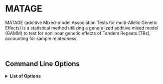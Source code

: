# MATAGE
MATAGE (additive Mixed-model Association Tests for multi-Allelic Genetic Effects) is a statistical method utilizing a generalized additive mixed model (GAMM) to test for nonlinear genetic effects of Tandem Repeats (TRs), accounting for sample relatedness.

<br />

## Command Line Options

<details>
     <summary> <b>List of Options</b> </summary>

```
   --work_dir         
     A working directory.

   --log_dir
     Directory for storing the log files.

   --pheno_infile
     Directory containing the phenotype files.

   --geno_infile
     Directory containing the genotype files.

   --geno_start_col
     The column index at which the genotype data begins in the genotype file.

   --kins_infile
     Directory containing the kinship files. If no kinship matrix is required, set this to NULL.

   --outfile_dir
     Directory for storing the test result output files (not including the file name).

   --name
     The output file name, not including the file extension.

   --ID_name
     Name of the sample ID column in the phenotype file.

   --formula
     The model for the null hypothesis, including the phenotype and covariates but excluding genetic effects.

   --family
     	A description of the distribution and link function to be used in the model. Either "gaussian(link = "identity")" for continuous outcome or "binomial(link = "logit")" for binary outcome.

   --null_model_file
     Directory for storing the null model RData files.

   --total_rows
     Total number of rows (genotypes) in the genotype file.

   --num_rows
     Number of rows (genotypes) to test per job.

   --max_jobs
     Maximum number of jobs to submit simultaneously.

```
</details>
